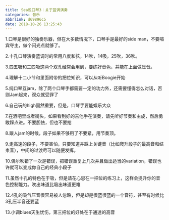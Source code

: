 ```yaml
---
title: Sea说口琴3：关于蓝调演奏
categories: 音乐
abbrlink: d69896c5
date: 2018-10-26 13:25:43
---
```

1.口琴是很好的独奏乐器，但在大多数情况下，口琴手是最好的side man，不要喧宾夺主，做个闪光点就够了。

2.十孔口琴演奏蓝调时的常用八度和弦，14吹，14吸，25吹，36吹。

3.四五吸和三四吸这两个双孔经常会用到，要练好音色，并能在上面做压音。

4.理解十二小节和里面附带的把位知识，可以从听Boogie开始

5.纯口琴互jam，除了两个口琴手都需要一定的功力外，还需要懂得怎么对话，否则Jam起来，观众就受罪了

6.自己玩的high固然重要，但是，口琴手要能娱乐大众

7.在酒吧里或者街头，如果看到好的吉他手在演奏，请先听好节奏和主旋，然后勇敢踩点进。不要胆怯，但也不要抢

8.跟人jam的时候，段子如果不够用了不要紧，用节奏顶。

9.走高速的段子，不要害怕，只要知道并踩上关键音（比如爬升段子的最高音和结束音），中间的过渡尽可以随便发挥。

10.偶尔吹错了一次是错误，把错误重复上几次并且做出适当的variation，错误也许就可以变成你自己的经典小段子

11.虽然十孔的特色在于吸，但是请花心思在一把位的练习上，这样会提升你的音色控制能力。吹出味道比吸出味道更难

12.4孔的吸气压音很容易被人忽略，但是却是很蓝很蓝的一个音符，甚至有时候比3孔压半音还要蓝

13.小调blues天生忧伤，第三把位的好处在于通透的高音